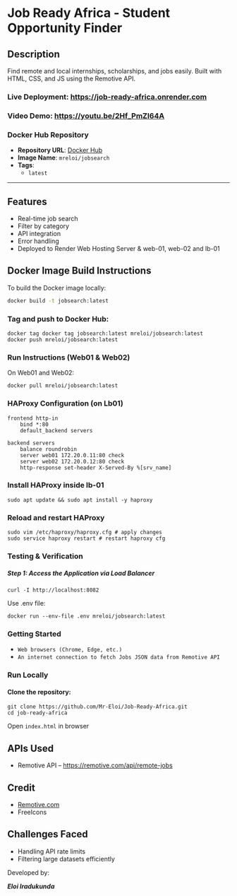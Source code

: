 # Job Ready Africa - Student Opportunity Finder

## Description
Find remote and local internships, scholarships, and jobs easily. Built with HTML, CSS, and JS using the Remotive API.

### Live Deployment: https://job-ready-africa.onrender.com
### Video Demo: https://youtu.be/2Hf_PmZI64A
### Docker Hub Repository

- **Repository URL**: [Docker Hub](https://hub.docker.com/repository/docker/mreloi/jobsearch/general)
- **Image Name**: `mreloi/jobsearch`
- **Tags**:
  - `latest`

---


## Features
- Real-time job search
- Filter by category
- API integration
- Error handling
- Deployed to Render Web Hosting Server & web-01, web-02 and lb-01

## Docker Image Build Instructions

To build the Docker image locally:

```bash
docker build -t jobsearch:latest
```
### Tag and push to Docker Hub:
```
docker tag docker tag jobsearch:latest mreloi/jobsearch:latest
docker push mreloi/jobsearch:latest
```
### Run Instructions (Web01 & Web02)
On Web01 and Web02:
```
docker pull mreloi/jobsearch:latest
```
### HAProxy Configuration (on Lb01)
```
frontend http-in
    bind *:80
    default_backend servers

backend servers
    balance roundrobin
    server web01 172.20.0.11:80 check
    server web02 172.20.0.12:80 check
    http-response set-header X-Served-By %[srv_name]
```
### Install HAProxy inside lb-01
```
sudo apt update && sudo apt install -y haproxy
```
### Reload and restart HAProxy
```
sudo vim /etc/haproxy/haproxy.cfg # apply changes
sudo service haproxy restart # restart haproxy cfg
```
### Testing & Verification
##### Step 1: Access the Application via Load Balancer
```
curl -I http://localhost:8082
```

Use .env file:
```
docker run --env-file .env mreloi/jobsearch:latest
```
### Getting Started

- `Web browsers (Chrome, Edge, etc.)`
- `An internet connection to fetch Jobs JSON data from Remotive API`

### Run Locally
#### Clone the repository:
```
git clone https://github.com/Mr-Eloi/Job-Ready-Africa.git
cd job-ready-africa
```
Open `index.html` in browser

## APIs Used
- Remotive API – https://remotive.com/api/remote-jobs

## Credit
- [Remotive.com](https://remotive.com)
- FreeIcons

## Challenges Faced
- Handling API rate limits
- Filtering large datasets efficiently

Developed by:

***Eloi Iradukunda***

